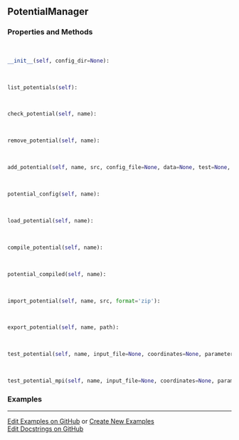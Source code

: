 ## <a id="RynLib.PlzNumbers.PotentialManager.PotentialManager">PotentialManager</a>


### Properties and Methods
<a id="RynLib.PlzNumbers.PotentialManager.PotentialManager.__init__" class="docs-object-method">&nbsp;</a>
```python
__init__(self, config_dir=None): 
```

<a id="RynLib.PlzNumbers.PotentialManager.PotentialManager.list_potentials" class="docs-object-method">&nbsp;</a>
```python
list_potentials(self): 
```

<a id="RynLib.PlzNumbers.PotentialManager.PotentialManager.check_potential" class="docs-object-method">&nbsp;</a>
```python
check_potential(self, name): 
```

<a id="RynLib.PlzNumbers.PotentialManager.PotentialManager.remove_potential" class="docs-object-method">&nbsp;</a>
```python
remove_potential(self, name): 
```

<a id="RynLib.PlzNumbers.PotentialManager.PotentialManager.add_potential" class="docs-object-method">&nbsp;</a>
```python
add_potential(self, name, src, config_file=None, data=None, test=None, **opts): 
```

<a id="RynLib.PlzNumbers.PotentialManager.PotentialManager.potential_config" class="docs-object-method">&nbsp;</a>
```python
potential_config(self, name): 
```

<a id="RynLib.PlzNumbers.PotentialManager.PotentialManager.load_potential" class="docs-object-method">&nbsp;</a>
```python
load_potential(self, name): 
```

<a id="RynLib.PlzNumbers.PotentialManager.PotentialManager.compile_potential" class="docs-object-method">&nbsp;</a>
```python
compile_potential(self, name): 
```

<a id="RynLib.PlzNumbers.PotentialManager.PotentialManager.potential_compiled" class="docs-object-method">&nbsp;</a>
```python
potential_compiled(self, name): 
```

<a id="RynLib.PlzNumbers.PotentialManager.PotentialManager.import_potential" class="docs-object-method">&nbsp;</a>
```python
import_potential(self, name, src, format='zip'): 
```

<a id="RynLib.PlzNumbers.PotentialManager.PotentialManager.export_potential" class="docs-object-method">&nbsp;</a>
```python
export_potential(self, name, path): 
```

<a id="RynLib.PlzNumbers.PotentialManager.PotentialManager.test_potential" class="docs-object-method">&nbsp;</a>
```python
test_potential(self, name, input_file=None, coordinates=None, parameters=None, atoms=None): 
```

<a id="RynLib.PlzNumbers.PotentialManager.PotentialManager.test_potential_mpi" class="docs-object-method">&nbsp;</a>
```python
test_potential_mpi(self, name, input_file=None, coordinates=None, parameters=None, atoms=None, **opts): 
```

### Examples


___

[Edit Examples on GitHub](https://github.com/McCoyGroup/References/edit/gh-pages/Documentation/examples/RynLib/PlzNumbers/PotentialManager/PotentialManager.md) or 
[Create New Examples](https://github.com/McCoyGroup/References/new/gh-pages/?filename=Documentation/examples/RynLib/PlzNumbers/PotentialManager/PotentialManager.md) <br/>
[Edit Docstrings on GitHub](https://github.com/McCoyGroup/RynLib/edit/master/PlzNumbers/PotentialManager.py?message=Update%20Docs)